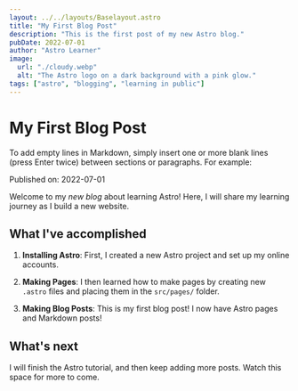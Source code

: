 ```yaml
---
layout: ../../layouts/Baselayout.astro
title: "My First Blog Post"
description: "This is the first post of my new Astro blog."
pubDate: 2022-07-01
author: "Astro Learner"
image:
  url: "./cloudy.webp"
  alt: "The Astro logo on a dark background with a pink glow."
tags: ["astro", "blogging", "learning in public"]
---
```


# My First Blog Post

To add empty lines in Markdown, simply insert one or more blank lines (press Enter twice) between sections or paragraphs. For example:

Published on: 2022-07-01

Welcome to my _new blog_ about learning Astro! Here, I will share my learning journey as I build a new website.

## What I've accomplished

1. **Installing Astro**: First, I created a new Astro project and set up my online accounts.

2. **Making Pages**: I then learned how to make pages by creating new `.astro` files and placing them in the `src/pages/` folder.

3. **Making Blog Posts**: This is my first blog post! I now have Astro pages and Markdown posts!

## What's next

I will finish the Astro tutorial, and then keep adding more posts. Watch this space for more to come.

